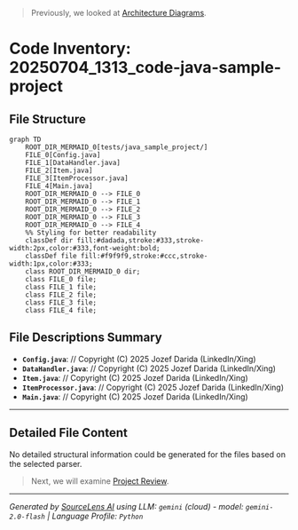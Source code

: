 > Previously, we looked at [Architecture Diagrams](08_diagrams.md).

# Code Inventory: 20250704_1313_code-java-sample-project
## File Structure
```mermaid
graph TD
    ROOT_DIR_MERMAID_0[tests/java_sample_project/]
    FILE_0[Config.java]
    FILE_1[DataHandler.java]
    FILE_2[Item.java]
    FILE_3[ItemProcessor.java]
    FILE_4[Main.java]
    ROOT_DIR_MERMAID_0 --> FILE_0
    ROOT_DIR_MERMAID_0 --> FILE_1
    ROOT_DIR_MERMAID_0 --> FILE_2
    ROOT_DIR_MERMAID_0 --> FILE_3
    ROOT_DIR_MERMAID_0 --> FILE_4
    %% Styling for better readability
    classDef dir fill:#dadada,stroke:#333,stroke-width:2px,color:#333,font-weight:bold;
    classDef file fill:#f9f9f9,stroke:#ccc,stroke-width:1px,color:#333;
    class ROOT_DIR_MERMAID_0 dir;
    class FILE_0 file;
    class FILE_1 file;
    class FILE_2 file;
    class FILE_3 file;
    class FILE_4 file;
```
## File Descriptions Summary
*   **`Config.java`**: // Copyright (C) 2025 Jozef Darida (LinkedIn/Xing)
*   **`DataHandler.java`**: // Copyright (C) 2025 Jozef Darida (LinkedIn/Xing)
*   **`Item.java`**: // Copyright (C) 2025 Jozef Darida (LinkedIn/Xing)
*   **`ItemProcessor.java`**: // Copyright (C) 2025 Jozef Darida (LinkedIn/Xing)
*   **`Main.java`**: // Copyright (C) 2025 Jozef Darida (LinkedIn/Xing)
---
## Detailed File Content
No detailed structural information could be generated for the files based on the selected parser.

> Next, we will examine [Project Review](10_project_review.md).


---

*Generated by [SourceLens AI](https://github.com/openXFlow/sourceLensAI) using LLM: `gemini` (cloud) - model: `gemini-2.0-flash` | Language Profile: `Python`*